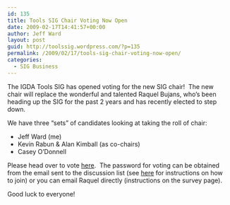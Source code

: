 ```yaml
---
id: 135
title: Tools SIG Chair Voting Now Open
date: 2009-02-17T14:41:57+00:00
author: Jeff Ward
layout: post
guid: http://toolssig.wordpress.com/?p=135
permalink: /2009/02/17/tools-sig-chair-voting-now-open/
categories:
  - SIG Business
---
```

The IGDA Tools SIG has opened voting for the new SIG chair!  The new chair will replace the wonderful and talented Raquel Bujans, who&#8217;s been heading up the SIG for the past 2 years and has recently elected to step down.

We have three &#8220;sets&#8221; of candidates looking at taking the roll of chair:

  * Jeff Ward (me)
  * Kevin Rabun & Alan Kimball (as co-chairs)
  * Casey O&#8217;Donnell

Please head over to vote [here](http://www.surveymonkey.com/s.aspx?sm=waU2Cn1jjR1lvGZUqb_2falA_3d_3d).  The password for voting can be obtained from the email sent to the discussion list (see [here](http://toolssig.wordpress.com/discussion-list/) for instructions on how to join) or you can email Raquel directly (instructions on the survey page).

Good luck to everyone!